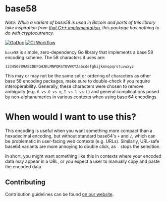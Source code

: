 # base58

_Note: While a variant of base58 is used in Bitcoin and parts of this library take inspiration from [that C++ implementation](https://github.com/bitcoin/bitcoin/blob/15db77f4dd7f1a7963398f1576580b577a1697bc/src/base58.cpp), this package has nothing to do with cryptocurrency._

[![GoDoc](https://pkg.go.dev/badge/github.com/Silicon-Ally/base58?status.svg)](https://pkg.go.dev/github.com/Silicon-Ally/base58?tab=doc)
[![CI Workflow](https://github.com/Silicon-Ally/base58/actions/workflows/test.yml/badge.svg)](https://github.com/Silicon-Ally/base58/actions?query=branch%3Amain)

`base58` is simple, zero-dependency Go library that implements a base 58 encoding scheme. The 58 characters it uses are:

```
123456789ABCDEFGHJKLMNPQRSTUVWXYZabcdefghijkmnopqrstuvwxyz
```

This may or may not be the same set or ordering of characters as other base 58 encoding packages, make sure to double-check if you require interoperability. Generally, these characters were chosen to remove ambiguity (e.g. `0 vs O vs o`, `I vs l vs L`) and general complications posed by non-alphanumerics in various contexts when using base 64 encodings.

# When would I want to use this?

This encoding is useful when you want something more compact than a hexadecimal encoding, but without standard base64's `+` and `/`, which can be problematic in user-facing web contexts (e.g. URLs). Similarly, URL-safe base64 variants are more annoying to double click, as `-` stops the selection.

In short, you might want something like this in contexts where your encoded data may appear in a URL, or you expect a user to manually copy and paste the encoded data.

## Contributing

Contribution guidelines can be found [on our website](https://siliconally.org/oss/contributor-guidelines).
